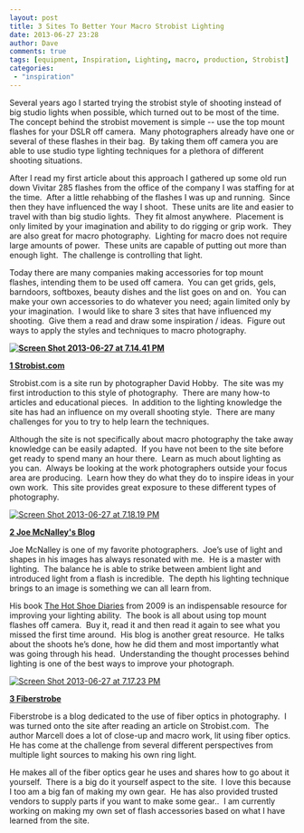 ```yaml
---
layout: post
title: 3 Sites To Better Your Macro Strobist Lighting
date: 2013-06-27 23:28
author: Dave
comments: true
tags: [equipment, Inspiration, Lighting, macro, production, Strobist]
categories:
 - "inspiration"
---
```

<p style="text-align: left;" align="center">Several years ago I started trying the strobist style of shooting instead of big studio lights when possible, which turned out to be most of the time. The concept behind the strobist movement is simple -- use the top mount flashes for your DSLR off camera.  Many photographers already have one or several of these flashes in their bag.  By taking them off camera you are able to use studio type lighting techniques for a plethora of different shooting situations.</p>
After I read my first article about this approach I gathered up some old run down Vivitar 285 flashes from the office of the company I was staffing for at the time.  After a little rehabbing of the flashes I was up and running.  Since then they have influenced the way I shoot.  These units are lite and easier to travel with than big studio lights.  They fit almost anywhere.  Placement is only limited by your imagination and ability to do rigging or grip work.  They are also great for macro photography.  Lighting for macro does not require large amounts of power.  These units are capable of putting out more than enough light.  The challenge is controlling that light.

Today there are many companies making accessories for top mount flashes, intending them to be used off camera.  You can get grids, gels, barndoors, softboxes, beauty dishes and the list goes on and on.  You can make your own accessories to do whatever you need; again limited only by your imagination.  I would like to share 3 sites that have influenced my shooting.  Give them a read and draw some inspiration / ideas.  Figure out ways to apply the styles and techniques to macro photography.

<b><a href="http://thecloseupproject.com/wp-content/uploads/2013/06/Screen-Shot-2013-06-27-at-7.14.41-PM.jpg"><img class="alignnone size-full wp-image-550" alt="Screen Shot 2013-06-27 at 7.14.41 PM" src="http://thecloseupproject.com/wp-content/uploads/2013/06/Screen-Shot-2013-06-27-at-7.14.41-PM.jpg" /></a></b>

<a href="http://www.strobist.com"><b>1 Strobist.com</b></a>

Strobist.com is a site run by photographer David Hobby.  The site was my first introduction to this style of photography.  There are many how-to articles and educational pieces.  In addition to the lighting knowledge the site has had an influence on my overall shooting style.  There are many challenges for you to try to help learn the techniques.

Although the site is not specifically about macro photography the take away knowledge can be easily adapted.  If you have not been to the site before get ready to spend many an hour there.  Learn as much about lighting as you can.  Always be looking at the work photographers outside your focus area are producing.  Learn how they do what they do to inspire ideas in your own work.  This site provides great exposure to these different types of photography.

<a href="http://thecloseupproject.com/wp-content/uploads/2013/06/Screen-Shot-2013-06-27-at-7.18.19-PM.jpg"><img class="alignnone size-full wp-image-552" alt="Screen Shot 2013-06-27 at 7.18.19 PM" src="http://thecloseupproject.com/wp-content/uploads/2013/06/Screen-Shot-2013-06-27-at-7.18.19-PM.jpg" /></a>

<a href="http://www.joemcnally.com/blog/"><b>2 Joe McNalley's Blog</b></a>

Joe McNalley is one of my favorite photographers.  Joe’s use of light and shapes in his images has always resonated with me.  He is a master with lighting.  The balance he is able to strike between ambient light and introduced light from a flash is incredible.  The depth his lighting technique brings to an image is something we can all learn from.

His book <a href="http://www.amazon.com/The-Hot-Shoe-Diaries-Flashes/dp/0321580141/ref=sr_1_1?ie=UTF8&amp;qid=1372415834&amp;sr=8-1&amp;keywords=the+hot+shoe+diaries">The Hot Shoe Diaries</a> from 2009 is an indispensable resource for improving your lighting ability.  The book is all about using top mount flashes off camera.  Buy it, read it and then read it again to see what you missed the first time around.  His blog is another great resource.  He talks about the shoots he’s done, how he did them and most importantly what was going through his head.  Understanding the thought processes behind lighting is one of the best ways to improve your photograph.

<a href="http://thecloseupproject.com/wp-content/uploads/2013/06/Screen-Shot-2013-06-27-at-7.17.23-PM.jpg"><img class="alignnone size-full wp-image-551" alt="Screen Shot 2013-06-27 at 7.17.23 PM" src="http://thecloseupproject.com/wp-content/uploads/2013/06/Screen-Shot-2013-06-27-at-7.17.23-PM.jpg" /></a>

<a href="http://www.fiberstrobe.blogspot.com"><b>3 Fiberstrobe</b></a>

Fiberstrobe is a blog dedicated to the use of fiber optics in photography.  I was turned onto the site after reading an article on Strobist.com.  The author Marcell does a lot of close-up and macro work, lit using fiber optics.  He has come at the challenge from several different perspectives from multiple light sources to making his own ring light.

He makes all of the fiber optics gear he uses and shares how to go about it yourself.  There is a big do it yourself aspect to the site.  I love this because I too am a big fan of making my own gear.  He has also provided trusted vendors to supply parts if you want to make some gear..  I am currently working on making my own set of flash accessories based on what I have learned from the site.
